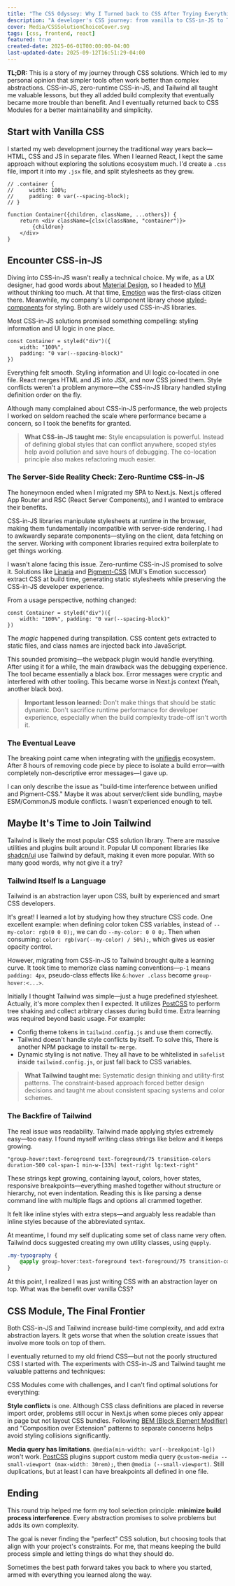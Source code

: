 ```yaml
---
title: "The CSS Odyssey: Why I Turned back to CSS After Trying Everything Else"
description: "A developer's CSS journey: from vanilla to CSS-in-JS to Tailwind and back to CSS, with hard-earned lessons along the way."
cover: Media/CSSSolutionChoiceCover.svg
tags: [css, frontend, react]
featured: true
created-date: 2025-06-01T00:00:00-04:00
last-updated-date: 2025-09-12T16:51:29-04:00
---
```


**TL;DR:** This is a story of my journey through CSS solutions. Which led to my personal opinion that simpler tools often work better than complex abstractions. CSS-in-JS, zero-runtime CSS-in-JS, and Tailwind all taught me valuable lessons, but they all added build complexity that eventually became more trouble than benefit. And I eventually returned back to CSS Modules for a better maintainability and simplicity.

## Start with Vanilla CSS

I started my web development journey the traditional way years back—HTML, CSS and JS in separate files. When I learned React, I kept the same approach without exploring the solutions ecosystem much. I'd create a `.css` file, import it into my `.jsx` file, and split stylesheets as they grew.

``` tsx
// .container {
//     width: 100%;
//     padding: 0 var(--spacing-block);
// }

function Container({children, className, ...others}) {
	return <div className={clsx(className, "container")}>
		{children}
	</div>
}
```

## Encounter CSS-in-JS

Diving into CSS-in-JS wasn't really a technical choice. My wife, as a UX designer, had good words about [Material Design](https://m3.material.io/), so I headed to [MUI](https://mui.com/) without thinking too much. At that time, [Emotion](https://emotion.sh/docs/introduction) was the first-class citizen there. Meanwhile, my company's UI component library chose [styled-components](https://styled-components.com/) for styling. Both are widely used CSS-in-JS libraries.

Most CSS-in-JS solutions promised something compelling: styling information and UI logic in one place.

``` tsx
const Container = styled("div")({
	width: "100%", 
	padding: "0 var(--spacing-block)"
})
```

Everything felt smooth. Styling information and UI logic co-located in one file. React merges HTML and JS into JSX, and now CSS joined them. Style conflicts weren't a problem anymore—the CSS-in-JS library handled styling definition order on the fly.

Although many complained about CSS-in-JS performance, the web projects I worked on seldom reached the scale where performance became a concern, so I took the benefits for granted.

> **What CSS-in-JS taught me:** Style encapsulation is powerful. Instead of defining global styles that can conflict anywhere, scoped styles help avoid pollution and save hours of debugging. The co-location principle also makes refactoring much easier.

### The Server-Side Reality Check: Zero-Runtime CSS-in-JS

The honeymoon ended when I migrated my SPA to Next.js. Next.js offered App Router and RSC (React Server Components), and I wanted to embrace their benefits.

CSS-in-JS libraries manipulate stylesheets at runtime in the browser, making them fundamentally incompatible with server-side rendering. I had to awkwardly separate components—styling on the client, data fetching on the server. Working with component libraries required extra boilerplate to get things working.

I wasn't alone facing this issue. Zero-runtime CSS-in-JS promised to solve it. Solutions like [Linaria](https://linaria.dev/) and [Pigment-CSS](https://github.com/mui/pigment-css) (MUI's Emotion successor) extract CSS at build time, generating static stylesheets while preserving the CSS-in-JS developer experience.

From a usage perspective, nothing changed:

``` tsx
const Container = styled("div")({
	width: "100%", padding: "0 var(--spacing-block)"
})
```

The _magic_ happened during transpilation. CSS content gets extracted to static files, and class names are injected back into JavaScript.

This sounded promising—the webpack plugin would handle everything. After using it for a while, the main drawback was the debugging experience. The tool became essentially a black box. Error messages were cryptic and interfered with other tooling. This became worse in Next.js context (Yeah, another black box).

> **Important lesson learned:** Don't make things that should be static dynamic. Don't sacrifice runtime performance for developer experience, especially when the build complexity trade-off isn't worth it.

### The Eventual Leave

The breaking point came when integrating with the [unifiedjs](https://unifiedjs.com/) ecosystem. After 8 hours of removing code piece by piece to isolate a build error—with completely non-descriptive error messages—I gave up.

I can only describe the issue as "build-time interference between unified and Pigment-CSS." Maybe it was about server/client side bundling, maybe ESM/CommonJS module conflicts. I wasn't experienced enough to tell.

## Maybe It's Time to Join Tailwind

Tailwind is likely the most popular CSS solution library. There are massive utilities and plugins built around it. Popular UI component libraries like [shadcn/ui](https://ui.shadcn.com/) use Tailwind by default, making it even more popular. With so many good words, why not give it a try?

### Tailwind Itself Is a Language

Tailwind is an abstraction layer upon CSS, built by experienced and smart CSS developers.

It's great! I learned a lot by studying how they structure CSS code. One excellent example: when defining color token CSS variables, instead of `--my-color: rgb(0 0 0);`, we can do `--my-color: 0 0 0;`. Then when consuming: `color: rgb(var(--my-color) / 50%);`, which gives us easier opacity control.

However, migrating from CSS-in-JS to Tailwind brought quite a learning curve. It took time to memorize class naming conventions—`p-1` means `padding: 4px`, pseudo-class effects like `&:hover .class` become `group-hover:<...>`.

Initially I thought Tailwind was simple—just a huge predefined stylesheet. Actually, it's more complex then I expected. It utilizes [PostCSS](https://github.com/csstools/postcss-plugins) to perform tree shaking and collect arbitrary classes during build time. Extra learning was required beyond basic usage. For example:

- Config theme tokens in `tailwind.config.js` and use them correctly.
- Tailwind doesn't handle style conflicts by itself. To solve this, There is another NPM package to install `tw-merge`.
- Dynamic styling is not native. They all have to be whitelisted in `safelist` inside `tailwind.config.js`, or just fall back to CSS variables.

> **What Tailwind taught me:** Systematic design thinking and utility-first patterns. The constraint-based approach forced better design decisions and taught me about consistent spacing systems and color schemes.

### The Backfire of Tailwind

The real issue was readability. Tailwind made applying styles extremely easy—too easy. I found myself writing class strings like below and it keeps growing.

``` tsx
"group-hover:text-foreground text-foreground/75 transition-colors duration-500 col-span-1 min-w-[33%] text-right lg:text-right"
```

These strings kept growing, containing layout, colors, hover states, responsive breakpoints—everything mashed together without structure or hierarchy, not even indentation. Reading this is like parsing a dense command line with multiple flags and options all crammed together.

It felt like inline styles with extra steps—and arguably less readable than inline styles because of the abbreviated syntax.

At meantime, I found my self duplicating some set of class name very often. Tailwind docs suggested creating my own utility classes, using `@apply`.

``` css
.my-typography {
	@apply group-hover:text-foreground text-foreground/75 transition-colors duration-500 col-span-1 min-w-[33%] text-right lg:text-right;
}
```

At this point, I realized I was just writing CSS with an abstraction layer on top. What was the benefit over vanilla CSS?

## CSS Module, The Final Frontier

Both CSS-in-JS and Tailwind increase build-time complexity, and add extra abstraction layers. It gets worse that when the solution create issues that involve more tools on top of them.

I eventually returned to my old friend CSS—but not the poorly structured CSS I started with. The experiments with CSS-in-JS and Tailwind taught me valuable patterns and techniques:

CSS Modules come with challenges, and I can't find optimal solutions for everything:

**Style conflicts** is one. Although CSS class definitions are placed in reverse import order, problems still occur in Next.js when some pieces only appear in page but not layout CSS bundles. Following [BEM (Block Element Modifier)](https://getbem.com/) and "Composition over Extension" patterns to separate concerns helps avoid styling collisions significantly.

**Media query has limitations**. `@media(min-width: var(--breakpoint-lg))` won't work. [PostCSS](https://github.com/csstools/postcss-plugins) plugins support custom media query `@custom-media --small-viewport (max-width: 30rem);`, then `@media (--small-viewport)`. Still duplications, but at least I can have breakpoints all defined in one file.

## Ending

This round trip helped me form my tool selection principle: **minimize build process interference**. Every abstraction promises to solve problems but adds its own complexity.

The goal is never finding the "perfect" CSS solution, but choosing tools that align with your project's constraints. For me, that means keeping the build process simple and letting things do what they should do.

Sometimes the best path forward takes you back to where you started, armed with everything you learned along the way.
